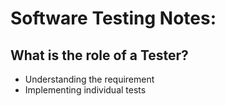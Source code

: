 
#  Software Testing Notes:
## What is the role of a Tester?

- Understanding the requirement
- Implementing individual tests
